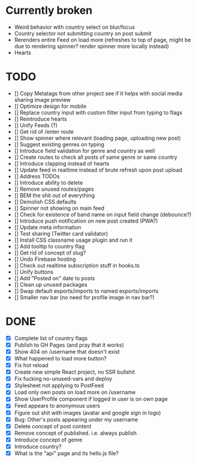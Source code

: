 # Currently broken

- Weird behavior with country select on blur/focus
- Country selector not submitting country on post submit
- Rerenders entire Feed on load more (refreshes to top of page, might be due to rendering spinner? render spinner more locally instead)
- Hearts

# TODO

- [] Copy Metatags from other project see if it helps with social media sharing image preview
- [] Optimize design for mobile
- [] Replace country input with custom filter input from typing to flags
- [] Reintroduce hearts
- [] Unify Feeds (?)
- [] Get rid of /enter route
- [] Show spinner where relevant (loading page, uploading new post)
- [] Suggest existing genres on typing
- [] Introduce field validation for genre and country as well
- [] Create routes to check all posts of same genre or same country
- [] Introduce clapping instead of hearts
- [] Update feed in realtime instead of brute refresh upon post upload
- [] Address TODOs
- [] Introduce ability to delete
- [] Remove unused routes/pages
- [] BEM the shit out of everything
- [] Demolish CSS defaults
- [] Spinner not showing on main feed
- [] Check for existence of band name on input field change (debounce?)
- [] Introduce push notification on new post created (PWA?)
- [] Update meta information
- [] Test sharing (Twitter card validator)
- [] Install CSS classname usage plugin and run it
- [] Add tooltip to country flag
- [] Get rid of concept of slug?
- [] Undo Firebase hosting
- [] Check out realtime subscription stuff in hooks.ts
- [] Unify buttons
- [] Add "Posted on" date to posts
- [] Clean up unused packages
- [] Swap default exports/imports to named exports/imports
- [] Smaller nav bar (no need for profile image in nav bar?)

# DONE

- [x] Complete list of country flags
- [x] Publish to GH Pages (and pray that it works)
- [x] Show 404 on /username that doesn't exist
- [x] What happened to load more button?
- [x] Fix hot reload
- [x] Create new simple React project, no SSR bullshit
- [x] Fix fucking no-unused-vars and deploy
- [x] Stylesheet not applying to PostFeed
- [x] Load only own posts on load more on /username
- [x] Show UserProfile component if logged in user is on own page
- [x] Feed appears to anonymous users
- [x] Figure out shit with images (avatar and google sign in logo)
- [x] Bug: Other's posts appearing under my username
- [x] Delete concept of post content
- [x] Remove concept of published. i.e. always publish
- [x] Introduce concept of genre
- [x] Introduce country?
- [x] What is the "api" page and its hello.js file?

